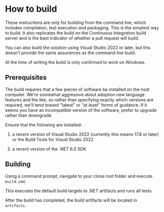 # How to build

These instructions are *only* for building from the command line, which includes compilation, test execution and packaging. This is the simplest way to build.
It also replicates the build on the Continuous Integration build server and is the best indicator of whether a pull request will build.

You can also build the solution using Visual Studio 2022     or later, but this doesn't provide the same assurances as the command line build.

At the time of writing the build is only confirmed to work on Windows.

## Prerequisites

The build requires that a few pieces of software be installed on the host computer. We're somewhat aggressive about adoption new language features and the like, so rather than specifying exactly which versions are required, we'll tend toward
"latest" or "at least" forms of guidance. If it seems you have an incompatible version of the software, prefer to upgrade rather than downgrade.

Ensure that the following are installed:

1. a recent version of Visual Studio 2022 (currently this means 17.8 or later) or the Build Tools for Visual Studio 2022

1. a recent version of the .NET 6.0 SDK

## Building

Using a command prompt, navigate to your clone root folder and execute `build.cmd`.

This executes the default build targets to .NET artifacts and runs all tests.

After the build has completed, the build artifacts will be located in `artifacts`.
